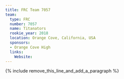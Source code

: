 ```yaml
---
title: FRC Team 7057
team:
  type: FRC
  number: 7057
  name: Titanators
  rookie_year: 2018
  location: Orange Cove, California, USA
  sponsors:
  - Orange Cove High
  links:
    Website:
---
```


{% include remove_this_line_and_add_a_paragraph %}